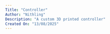 ```yaml
---
Title: "Controller"
Author: "Nithling"
Description: "A custom 3D printed controller"
Created On: "13/08/2025"
---
```

